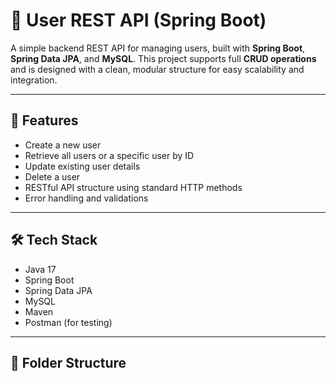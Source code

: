 # 👤 User REST API (Spring Boot)

A simple backend REST API for managing users, built with **Spring Boot**, **Spring Data JPA**, and **MySQL**. This project supports full **CRUD operations** and is designed with a clean, modular structure for easy scalability and integration.

---

## 🚀 Features

- Create a new user
- Retrieve all users or a specific user by ID
- Update existing user details
- Delete a user
- RESTful API structure using standard HTTP methods
- Error handling and validations

---

## 🛠️ Tech Stack

- Java 17  
- Spring Boot  
- Spring Data JPA  
- MySQL  
- Maven  
- Postman (for testing)

---

## 📁 Folder Structure

